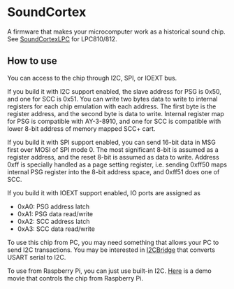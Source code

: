# SoundCortex
A firmware that makes your microcomputer work as a historical sound chip.
See [SoundCortexLPC](https://github.com/toyoshim/SoundCortexLPC) for LPC810/812.

## How to use
You can access to the chip through I2C, SPI, or IOEXT bus.

If you build it with I2C support enabled, the slave address for PSG is 0x50, and one for SCC is 0x51. You can write two bytes data to write to internal registers for each chip emulation with each address. The first byte is the register address, and the second byte is data to write. Internal register map for PSG is compatible with AY-3-8910, and one for SCC is compatible with lower 8-bit address of memory mapped SCC+ cart.

If you build it with SPI support enabled, you can send 16-bit data in MSG first over MOSI of SPI mode 0. The most significant 8-bit is assumed as a register address, and the reset 8-bit is assumed as data to write. Address 0xff is specially handled as a page setting register, i.e. sending 0xff50 maps internal PSG register into the 8-bit address space, and 0xff51 does one of SCC.

If you build it with IOEXT support enabled, IO ports are assigned as
 - 0xA0: PSG address latch
 - 0xA1: PSG data read/write
 - 0xA2: SCC address latch
 - 0xA3: SCC data read/write

To use this chip from PC, you may need something that allows your PC to send I2C transactions.
You may be interested in [I2CBridge](https://github.com/toyoshim/I2CBridge) that converts USART serial to I2C.

To use from Raspberry Pi, you can just use built-in I2C. [Here](https://youtu.be/buaCriXYXNY) is a demo movie that controls the chip from Raspberry Pi.
